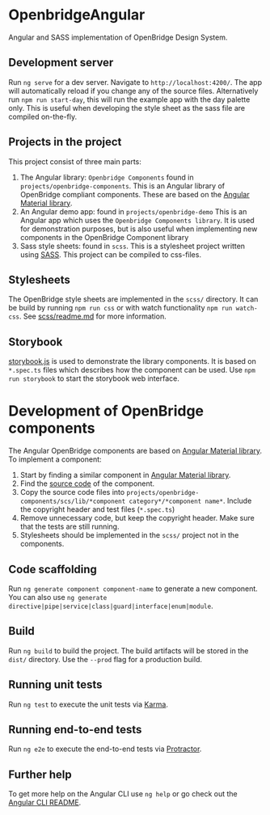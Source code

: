 # OpenbridgeAngular

Angular and SASS implementation of OpenBridge Design System.  

## Development server

Run `ng serve` for a dev server. Navigate to `http://localhost:4200/`. The app will automatically reload if you change any of the source files.
Alternatively run `npm run start-day`, this will run the example app with the day palette only. 
This is useful when developing the style sheet as the sass file are compiled on-the-fly.

## Projects in the project
This project consist of three main parts:
1. The Angular library: `Openbridge Components` found in `projects/openbridge-components`. 
    This is an Angular library of OpenBridge compliant components. These are based on the [Angular Material library](https://material.angular.io/).
2. An Angular demo app: found in `projects/openbridge-demo`
    This is an Angular app which uses the `Openbridge Components library`.
    It is used for demonstration purposes, but is also useful when implementing new components in the OpenBridge Component library
3. Sass style sheets: found in `scss`.
    This is a stylesheet project written using [SASS](https://sass-lang.com/). This project can be compiled to css-files.

## Stylesheets
The OpenBridge style sheets are implemented in the `scss/` directory. It can be build by running `npm run css` or with watch functionality `npm run watch-css`.
See [scss/readme.md](scss/readme.md) for more information.

## Storybook
[storybook.js](https://storybook.js.org/) is used to demonstrate the library components. 
It is based on `*.spec.ts` files which describes how the component can be used.
Use `npm run storybook` to start the storybook web interface.

# Development of OpenBridge components
The Angular OpenBridge components are based on [Angular Material library](https://material.angular.io/).
To implement a component:
1. Start by finding a similar component in [Angular Material library](https://material.angular.io/components/categories).
2. Find the [source code](https://github.com/angular/components/tree/master/src/material) of the component.
3. Copy the source code files into `projects/openbridge-components/scs/lib/*component category*/*component name*`. Include the copyright header and test files (`*.spec.ts`)
4. Remove unnecessary code, but keep the copyright header. Make sure that the tests are still running.
5. Stylesheets should be implemented in the `scss/` project not in the components.

## Code scaffolding

Run `ng generate component component-name` to generate a new component. You can also use `ng generate directive|pipe|service|class|guard|interface|enum|module`.

## Build

Run `ng build` to build the project. The build artifacts will be stored in the `dist/` directory. Use the `--prod` flag for a production build.

## Running unit tests

Run `ng test` to execute the unit tests via [Karma](https://karma-runner.github.io).

## Running end-to-end tests

Run `ng e2e` to execute the end-to-end tests via [Protractor](http://www.protractortest.org/).

## Further help

To get more help on the Angular CLI use `ng help` or go check out the [Angular CLI README](https://github.com/angular/angular-cli/blob/master/README.md).
